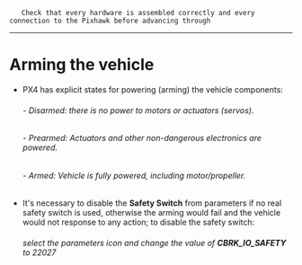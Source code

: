 
       Check that every hardware is assembled correctly and every connection to the Pixhawk before advancing through
-----------------------------------------------------------------------------------------------------------
# Arming the vehicle
* PX4 has explicit states for powering (arming) the vehicle components:
  
  ###### - Disarmed: there is no power to motors or actuators (servos).
  ###### - Prearmed: Actuators and other non-dangerous electronics are powered.
  ###### - Armed: Vehicle is fully powered, including motor/propeller.
  
* It's necessary to disable the **Safety Switch** from parameters if no real safety switch is used, otherwise the arming would fail and the vehicle would not response to any action; to disable the safety switch:
  
  ###### select the parameters icon and change the value of **CBRK_IO_SAFETY** to 22027
